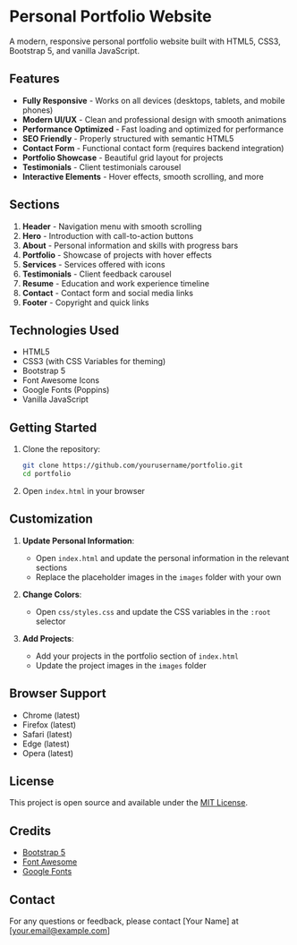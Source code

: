 # Personal Portfolio Website

A modern, responsive personal portfolio website built with HTML5, CSS3, Bootstrap 5, and vanilla JavaScript.

## Features

- **Fully Responsive** - Works on all devices (desktops, tablets, and mobile phones)
- **Modern UI/UX** - Clean and professional design with smooth animations
- **Performance Optimized** - Fast loading and optimized for performance
- **SEO Friendly** - Properly structured with semantic HTML5
- **Contact Form** - Functional contact form (requires backend integration)
- **Portfolio Showcase** - Beautiful grid layout for projects
- **Testimonials** - Client testimonials carousel
- **Interactive Elements** - Hover effects, smooth scrolling, and more

## Sections

1. **Header** - Navigation menu with smooth scrolling
2. **Hero** - Introduction with call-to-action buttons
3. **About** - Personal information and skills with progress bars
4. **Portfolio** - Showcase of projects with hover effects
5. **Services** - Services offered with icons
6. **Testimonials** - Client feedback carousel
7. **Resume** - Education and work experience timeline
8. **Contact** - Contact form and social media links
9. **Footer** - Copyright and quick links

## Technologies Used

- HTML5
- CSS3 (with CSS Variables for theming)
- Bootstrap 5
- Font Awesome Icons
- Google Fonts (Poppins)
- Vanilla JavaScript

## Getting Started

1. Clone the repository:
   ```bash
   git clone https://github.com/yourusername/portfolio.git
   cd portfolio
   ```

2. Open `index.html` in your browser

## Customization

1. **Update Personal Information**:
   - Open `index.html` and update the personal information in the relevant sections
   - Replace the placeholder images in the `images` folder with your own

2. **Change Colors**:
   - Open `css/styles.css` and update the CSS variables in the `:root` selector

3. **Add Projects**:
   - Add your projects in the portfolio section of `index.html`
   - Update the project images in the `images` folder

## Browser Support

- Chrome (latest)
- Firefox (latest)
- Safari (latest)
- Edge (latest)
- Opera (latest)

## License

This project is open source and available under the [MIT License](LICENSE).

## Credits

- [Bootstrap 5](https://getbootstrap.com/)
- [Font Awesome](https://fontawesome.com/)
- [Google Fonts](https://fonts.google.com/)

## Contact

For any questions or feedback, please contact [Your Name] at [your.email@example.com]

